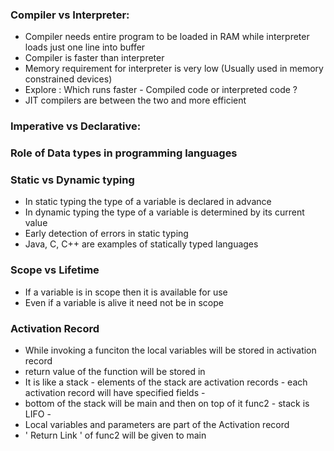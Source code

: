 ### Compiler vs Interpreter:
- Compiler needs entire program to be loaded in RAM while interpreter loads just one line into buffer
- Compiler is faster than interpreter 
- Memory requirement for interpreter is very low (Usually used in memory constrained devices)
- Explore : Which runs faster - Compiled code or interpreted code ? 
- JIT compilers are between the two and more efficient

### Imperative vs Declarative:


### Role of Data types in programming languages


### Static vs Dynamic typing
- In static typing the type of a variable is declared in advance
- In dynamic typing the type of a variable is determined by its current value
- Early detection of errors in static typing
- Java, C, C++ are examples of statically typed languages

### Scope vs Lifetime
- If a variable is in scope then it is available for use
- Even if a variable is alive it need not be in scope

### Activation Record
- While invoking a funciton the local variables will be stored in activation record
- return value of the function will be stored in 
- It is like a stack - elements of the stack are activation records - each activation record will have specified fields - 
- bottom of the stack will be main and then on top of it func2 - stack is LIFO - 
- Local variables and parameters are part of the Activation record
- ' Return Link ' of func2 will be given to main
